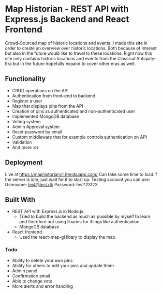 # Map Historian - REST API with Express.js Backend and React Frontend

Crowd-Sourced map of historic locations and events.
I made this site in order to create an overview over historic locations. Both because of interest but also in the future would like to travel to these locations.
Right now this site only contains historic locations and events from the Classical Antiquity-Era but in the future hopefully expand to cover other eras as well.

## Functionality
- CRUD operations on the API
- Authentication from front-end to backend
- Register a user
- Map that displays pins from the API
- Creation of pins as authenticated and non-authenticated user
- Implemented MongoDB database
- Voting system
- Admin Approval system
- Reset password by email
- Custom middleware that for example controls authentication on API
- Validation
- And more :o)


## Deployment

Live at https://maphistorianv1.herokuapp.com/
Can take some time to load if the server is idle, just wait for it to start up.
Testing account you can use:
Username: test@test.dk
Password: test123123

## Built With

- REST API with Express.js in Node.js.
  - Tried to build the backend as much as possible by myself to learn and therefore not using libaries for things like authentication.
  - MongoDB database
- React frontend.
  - Used the react-map-gl libary to display the map.

### Todo

- Ability to delete your own pins
- Ability for others to edit your pins and update them
- Admin panel
- Confirmation email
- Able to change vote
- More alerts and error handling
